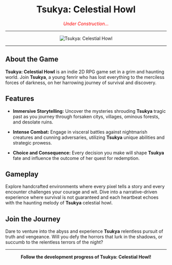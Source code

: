 <h1 align="center">Tsukya: Celestial Howl</h1>

<p align="center">
  <i style="color:red;">Under Construction...</i>
</p>

---

<p align="center">
  <img src="imagem.png" alt="Tsukya: Celestial Howl">
</p>

---

## About the Game

**Tsukya: Celestial Howl** is an indie 2D RPG game set in a grim and haunting world. Join **Tsukya**, a young fenrir who has lost everything to the merciless forces of darkness, on her harrowing journey of survival and discovery.

## Features

- **Immersive Storytelling:** Uncover the mysteries shrouding **Tsukya** tragic past as you journey through forsaken citys, villages, ominous forests, and desolate ruins.
  
- **Intense Combat:** Engage in visceral battles against nightmarish creatures and cunning adversaries, utilizing **Tsukya** unique abilities and strategic prowess.
  
- **Choice and Consequence:** Every decision you make will shape **Tsukya** fate and influence the outcome of her quest for redemption.

## Gameplay

Explore handcrafted environments where every pixel tells a story and every encounter challenges your courage and wit. Dive into a narrative-driven experience where survival is not guaranteed and each heartbeat echoes with the haunting melody of **Tsukya** celestial howl.

## Join the Journey

Dare to venture into the abyss and experience **Tsukya** relentless pursuit of truth and vengeance. Will you defy the horrors that lurk in the shadows, or succumb to the relentless terrors of the night?

---

<p align="center">
  <b>Follow the development progress of Tsukya: Celestial Howl!</b>
</p>
